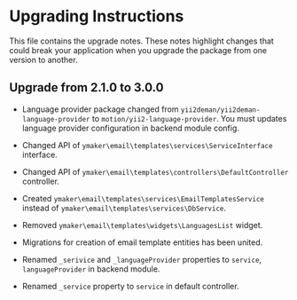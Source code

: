 Upgrading Instructions
======================

This file contains the upgrade notes. These notes highlight changes that could break your
application when you upgrade the package from one version to another.

Upgrade from 2.1.0 to 3.0.0
---------------------------

* Language provider package changed from `yii2deman/yii2deman-language-provider` to `motion/yii2-language-provider`.
You must updates language provider configuration in backend module config.

* Changed API of `ymaker\email\templates\services\ServiceInterface` interface.

* Changed API of `ymaker\email\templates\controllers\DefaultController` controller.

* Created `ymaker\email\templates\services\EmailTemplatesService`
instead of `ymaker\email\templates\services\DbService`.

* Removed `ymaker\email\templates\widgets\LanguagesList` widget.

* Migrations for creation of email template entities has been united.

* Renamed `_serivice` and `_languageProvider` properties to `service`, `languageProvider` in backend module.

* Renamed `_service` property to `service` in default controller.
